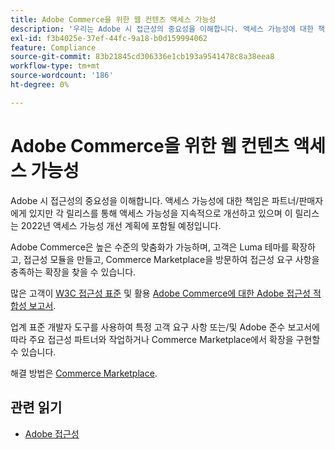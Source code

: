```yaml
---
title: Adobe Commerce을 위한 웹 컨텐츠 액세스 가능성
description: '우리는 Adobe 시 접근성의 중요성을 이해합니다. 액세스 가능성에 대한 책임은 파트너/판매자에게 있지만 각 릴리스를 통해 액세스 가능성을 지속적으로 개선하고 있으며 이 릴리스는 2022년 액세스 가능성 개선 계획에 포함될 예정입니다.  '
exl-id: f3b4025e-37ef-44fc-9a18-b0d159994062
feature: Compliance
source-git-commit: 83b21845cd306336e1cb193a9541478c8a38eea8
workflow-type: tm+mt
source-wordcount: '186'
ht-degree: 0%

---
```


# Adobe Commerce을 위한 웹 컨텐츠 액세스 가능성

Adobe 시 접근성의 중요성을 이해합니다. 액세스 가능성에 대한 책임은 파트너/판매자에게 있지만 각 릴리스를 통해 액세스 가능성을 지속적으로 개선하고 있으며 이 릴리스는 2022년 액세스 가능성 개선 계획에 포함될 예정입니다.

Adobe Commerce은 높은 수준의 맞춤화가 가능하며, 고객은 Luma 테마를 확장하고, 접근성 모듈을 만들고, Commerce Marketplace을 방문하여 접근성 요구 사항을 충족하는 확장을 찾을 수 있습니다.

많은 고객이 [W3C 접근성 표준](https://www.w3.org/WAI/standards-guidelines/) 및 활용 [Adobe Commerce에 대한 Adobe 접근성 적합성 보고서](https://www.adobe.com/accessibility/compliance/adobe-commerce-2021-acr.html).

업계 표준 개발자 도구를 사용하여 특정 고객 요구 사항 또는/및 Adobe 준수 보고서에 따라 주요 접근성 파트너와 작업하거나 Commerce Marketplace에서 확장을 구현할 수 있습니다.

해결 방법은 [Commerce Marketplace](https://marketplace.magento.com/).

## 관련 읽기

* [Adobe 접근성](https://www.adobe.com/accessibility.html)
